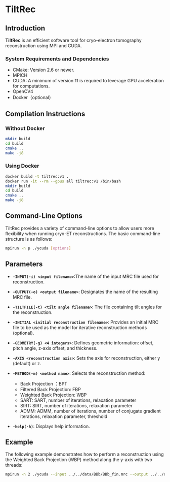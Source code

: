 # TiltRec

## Introduction

**TiltRec** is an efficient software tool for cryo-electron tomography reconstruction using MPI and CUDA.

### System Requirements and Dependencies
- CMake: Version 2.6 or newer.
- MPICH 
- CUDA: A minimum of version 11 is required to leverage GPU acceleration for computations.
- OpenCV4
- Docker（optional）
## Compilation Instructions 
### Without Docker

```bash
mkdir build
cd build
cmake ..
make -j8
```
### Using Docker
```bash
docker build -t tiltrec:v1 .
docker run -it --rm --gpus all tiltrec:v1 /bin/bash
mkdir build
cd build
cmake ..
make -j8
```

## Command-Line Options
TiltRec provides a variety of command-line options to allow users more flexibility when running cryo-ET reconstructions. The basic command-line structure is as follows:

```bash
mpirun -n p ./ycuda [options]
```

## Parameters

- **`-INPUT(-i) <input filename>`**:The name of the input MRC file used for reconstruction.

- **`-OUTPUT(-o) <output filename>`**: Designates the name of the resulting MRC file.

- **`-TILTFILE(-t) <tilt angle filename>`**: The file containing tilt angles for the reconstruction.

- **`-INITIAL <initial reconstruction filename>`**: Provides an initial MRC file to be used as the model for iterative reconstruction methods (optional).

- **`-GEOMETRY(-g) <4 integers>`**: Defines geometric information: offset, pitch angle, z-axis offset, and thickness.

- **`-AXIS <reconstruction axis>`**: Sets the axis for reconstruction, either y (default) or z.

- **`-METHOD(-m) <method name>`**: Selects the reconstruction method:
  - Back Projection ：BPT
  - Filtered Back Projection: FBP
  - Weighted Back Projection: WBP
  - SART: SART, number of iterations, relaxation parameter
  - SIRT: SIRT, number of iterations, relaxation parameter
  - ADMM: ADMM, number of iterations, number of conjugate gradient iterations, relaxation parameter, threshold

- **`-help(-h)`**: Displays help information.



## Example
The following example demonstrates how to perform a reconstruction using the Weighted Back Projection (WBP) method along the y-axis with two threads:
```bash
mpirun -n 2 ./ycuda --input ../../data/BBb/BBb_fin.mrc --output ../../data/BBb/BBb_SIRT_y.mrc --tiltfile ../../data/BBb/BBb.rawtlt --geometry 0,0,0,300 --method WBP
```